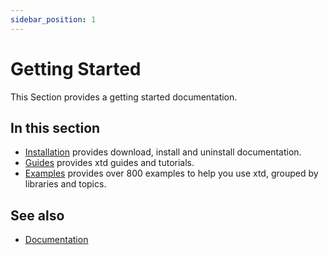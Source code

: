 ```yaml
---
sidebar_position: 1
---
```


# Getting Started

This Section provides a getting started documentation.

## In this section

- [Installation](/docs/downloads) provides download, install and uninstall documentation.
- [Guides](/docs/documentation/Guides) provides xtd guides and tutorials.
- [Examples](https://github.com/gammasoft71/xtd/blob/master/examples/README.md) provides over 800 examples to help you use xtd, grouped by libraries and topics.

## See also

- [Documentation](/docs/documentation)
